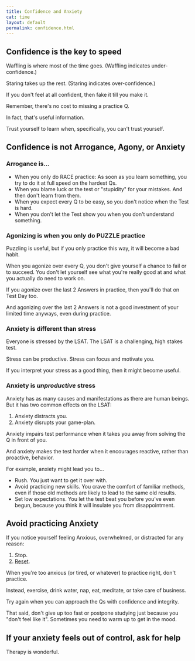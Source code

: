 ```yaml
---
title: Confidence and Anxiety
cat: time
layout: default
permalink: confidence.html
---
```


## Confidence is the key to speed

Waffling is where most of the time goes. (Waffling indicates under-confidence.)

Staring takes up the rest. (Staring indicates over-confidence.)

If you don't feel at all confident, then fake it till you make it.

Remember, there's no cost to missing a practice Q.

In fact, that's useful information.

Trust yourself to learn when, specifically, you can't trust yourself.

## Confidence is not Arrogance, Agony, or Anxiety

### Arrogance is…

- When you only do RACE practice: As soon as you learn something, you try to do it at full speed on the hardest Qs.
- When you blame luck or the test or "stupidity" for your mistakes. And then don't learn from them.
- When you expect every Q to be easy, so you don't notice when the Test is hard.
- When you don't let the Test show you when you don't understand something.

### Agonizing is when you only do PUZZLE practice

Puzzling is useful, but if you only practice this way, it will become a bad habit.

When you agonize over every Q, you don't give yourself a chance to fail or to succeed. You don't let yourself see what you're really good at and what you actually do need to work on.

If you agonize over the last 2 Answers in practice, then you'll do that on Test Day too.

And agonizing over the last 2 Answers is not a good investment of your limited time anyways, even during practice.

### Anxiety is different than stress

Everyone is stressed by the LSAT. The LSAT is a challenging, high stakes test.

Stress can be productive. Stress can focus and motivate you.

If you interpret your stress as a good thing, then it might become useful.

### Anxiety is *unproductive* stress

Anxiety has as many causes and manifestations as there are human beings. But it has two common effects on the LSAT:

1. Anxiety distracts you.
2. Anxiety disrupts your game-plan.

Anxiety impairs test performance when it takes you away from solving the Q in front of you.

And anxiety makes the test harder when it encourages reactive, rather than proactive, behavior.

For example, anxiety might lead you to...

- Rush. You just want to get it over with.
- Avoid practicing new skills. You crave the comfort of familiar methods, even if those old methods are likely to lead to the same old results.
- Set low expectations. You let the test beat you before you've even begun, because you think it will insulate you from disappointment.

## Avoid practicing Anxiety

If you notice yourself feeling Anxious, overwhelmed, or distracted for any reason:

1. Stop.
2. [Reset][1].

When you're too anxious (or tired, or whatever) to practice right, don't practice.

Instead, exercise, drink water, nap, eat, meditate, or take care of business.

Try again when you can approach the Qs with confidence and integrity.

That said, don't give up too fast or postpone studying just because you "don't feel like it". Sometimes you need to warm up to get in the mood.

## If your anxiety feels out of control, ask for help

Therapy is wonderful.

[1]: resets.html
